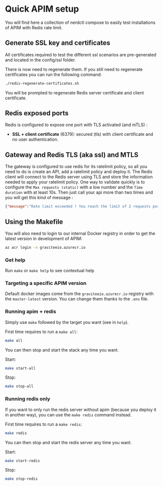 # Quick APIM setup

You will find here a collection of nerdctl compose to easily test installations of APIM with Redis rate limit.

## Generate SSL key and certificates

All certificates required to test the different ssl scenarios are pre-generated and located in the config/ssl folder.

There is now need to regenerate them. If you still need to regenerate certificates you can run the following command:

```bash
./redis-regenerate-certificates.sh
```

You will be prompted to regenerate Redis server certificate and client certificate.

## Redis exposed ports

Redis is configured to expose one port with TLS activated (and mTLS) :

 * **SSL + client certificate** (6379): secured (tls) with client certificate and no user authentication.

## Gateway and Redis TLS (aka ssl) and MTLS

The gateway is configured to use redis for its ratelimit policy, so all you need to do is create an API, add a ratelimit policy and deploy it. The Redis client will connect to the Redis server using TLS and store the information needed to apply your ratelimit policy. One way to validate quickly is to configure the `Max requests (static)` with a low number and the `Time duration` with at least 10s. Then just call your api more than two times and you will get this kind of message :

```json
{"message":"Rate limit exceeded ! You reach the limit of 2 requests per 10 seconds","http_status_code":429}
```

## Using the Makefile

You will also need to login to our internal Docker registry in order to get the latest version in development of APIM:

```bash
az acr login -n graviteeio.azurecr.io
```

### Get help

Run `make` or `make help` to see contextual help

### Targeting a specific APIM version

Default docker images come from the `graviteeio.azurecr.io` registry with the `master-latest` version.
You can change them thanks to the `.env` file.

### Running apim + redis

Simply use `make` followed by the target you want (see in `help`).

First time requires to run a `make all`:
```bash
make all
```

You can then stop and start the stack any time you want.

Start:
```bash
make start-all
```
Stop:
```bash
make stop-all
```

### Running redis only

If you want to only run the redis server without apim (because you deploy it in another way), you can use the `make redis` command instead.

First time requires to run a `make redis`:
```bash
make redis
```

You can then stop and start the redis server any time you want.

Start:
```bash
make start-redis
```

Stop:
```bash
make stop-redis
```